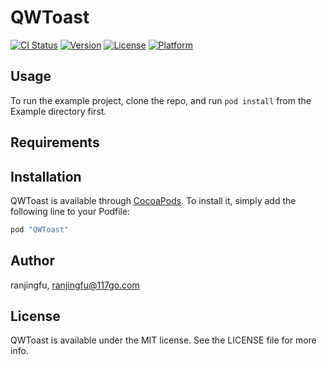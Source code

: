 # QWToast

[![CI Status](http://img.shields.io/travis/ranjingfu/QWToast.svg?style=flat)](https://travis-ci.org/ranjingfu/QWToast)
[![Version](https://img.shields.io/cocoapods/v/QWToast.svg?style=flat)](http://cocoapods.org/pods/QWToast)
[![License](https://img.shields.io/cocoapods/l/QWToast.svg?style=flat)](http://cocoapods.org/pods/QWToast)
[![Platform](https://img.shields.io/cocoapods/p/QWToast.svg?style=flat)](http://cocoapods.org/pods/QWToast)

## Usage

To run the example project, clone the repo, and run `pod install` from the Example directory first.

## Requirements

## Installation

QWToast is available through [CocoaPods](http://cocoapods.org). To install
it, simply add the following line to your Podfile:

```ruby
pod "QWToast"
```

## Author

ranjingfu, ranjingfu@117go.com

## License

QWToast is available under the MIT license. See the LICENSE file for more info.
